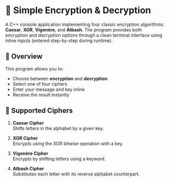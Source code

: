 # 🔐 Simple Encryption & Decryption

A C++ console application implementing four classic encryption algorithms: **Caesar**, **XOR**, **Vigenère**, and **Atbash**. The program provides both encryption and decryption options through a clean terminal interface using inline inputs (entered step-by-step during runtime).

## 📂 Overview

This program allows you to:
- Choose between **encryption** and **decryption**
- Select one of four ciphers
- Enter your message and key inline
- Receive the result instantly

## 🔧 Supported Ciphers

1. **Caesar Cipher**  
   Shifts letters in the alphabet by a given key.

2. **XOR Cipher**  
   Encrypts using the XOR bitwise operation with a key.

3. **Vigenère Cipher**  
   Encrypts by shifting letters using a keyword.

4. **Atbash Cipher**  
   Substitutes each letter with its reverse alphabet counterpart.



